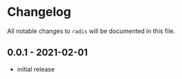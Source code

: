 # Changelog

All notable changes to `radis` will be documented in this file.

## 0.0.1 - 2021-02-01

- initial release
